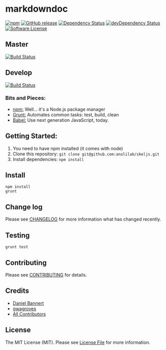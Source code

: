 # markdowndoc

[![npm](https://img.shields.io/npm/v/markdowndoc.svg?style=flat-square)](https://www.npmjs.com/package/markdowndoc)
[![GitHub release](https://img.shields.io/github/release/MarkdownDoc/markdowndoc.svg?style=flat-square)](https://github.com/MarkdownDoc/markdowndoc/releases)
[![Dependency Status](https://david-dm.org/MarkdownDoc/markdowndoc.svg?style=flat-square)](https://david-dm.org/MarkdownDoc/markdowndoc#info=dependencies&view=table)
[![devDependency Status](https://david-dm.org/MarkdownDoc/markdowndoc/dev-status.svg?style=flat-square)](https://david-dm.org/MarkdownDoc/markdowndoc#info=devDependencies)
[![Software License](https://img.shields.io/badge/license-:package_license-brightgreen.svg?style=flat-square)](LICENSE)

## Master
[![Build Status](https://img.shields.io/travis/MarkdownDoc/markdowndoc/master.svg?style=flat-square)](https://travis-ci.org/MarkdownDoc/markdowndoc)

## Develop
[![Build Status](https://img.shields.io/travis/MarkdownDoc/markdowndoc/develop.svg?style=flat-square)](https://travis-ci.org/MarkdownDoc/markdowndoc)

### Bits and Pieces:
* [npm:](https://npmjs.org/) Well... it's a Node.js package manager
* [Grunt:](http://gruntjs.com/) Automates common tasks: test, build, clean
* [Babel:](https://github.com/babel/babel/) Use next generation JavaScript, today.

## Getting Started:

1. You need to have npm installed (it comes with node)
2. Clone this repository: `git clone git@github.com:anolilab/skeljs.git`
3. Install dependencies: `npm install`

## Install

~~~
npm install
grunt
~~~

## Change log

Please see [CHANGELOG](CHANGELOG.md) for more information what has changed recently.

## Testing

~~~
grunt test
~~~

## Contributing

Please see [CONTRIBUTING](CONTRIBUTING.md) for details.

## Credits

- [Daniel Bannert](https://github.com/prisis)
- [gwagroves](https://github.com/gwagroves)
- [All Contributors](../../contributors)

## License

The MIT License (MIT). Please see [License File](LICENSE.md) for more information.
